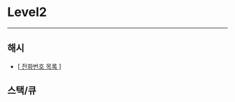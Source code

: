 # Level2
---
## 해시
- [[ 전화번호 목록 ]](https://github.com/chldydgh4687/self.OJ-Algorithm/blob/master/programmersOJ/Level2/%EC%A0%84%ED%99%94%EB%B2%88%ED%98%B8_%EB%AA%A9%EB%A1%9D.md)

## 스택/큐

